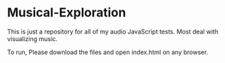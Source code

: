 # Musical-Exploration
This is just a repository for all of my audio JavaScript tests. Most deal with visualizing music.


To run, Please download the files and open index.html on any browser.
